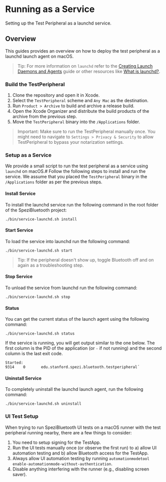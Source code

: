 # Running as a Service

Setting up the Test Peripheral as a launchd service.

<!--
#
# This source file is part of the Stanford Spezi open source project
#
# SPDX-FileCopyrightText: 2024 Stanford University and the project authors (see CONTRIBUTORS.md)
#
# SPDX-License-Identifier: MIT
#
-->

## Overview

This guides provides an overview on how to deploy the test peripheral as a launchd launch agent on macOS.

> Tip: For more information on `launchd` refer to the [Creating Launch Daemons and Agents](https://developer.apple.com/library/archive/documentation/MacOSX/Conceptual/BPSystemStartup/Chapters/CreatingLaunchdJobs.html)
    guide or other resources like [What is launchd?](https://launchd.info).

### Build the TestPeripheral

1. Clone the repository and open it in Xcode.
2. Select the `TestPeripheral` scheme and `Any Mac` as the destination.
3. Run `Product > Archive` to build and archive a release build.
4. Open the Xcode Organizer and distribute the build products of the archive from the previous step.
5. Move the `TestPeripheral` binary into the `/Applications` folder. 


> Important: Make sure to run the TestPeripheral manually once.
    You might need to navigate to `Settings > Privacy & Security` to allow TestPeripheral to bypass your notarization settings.

### Setup as a Service

We provide a small script to run the test peripheral as a service using `launchd` on macOS.#
Follow the following steps to install and run the service.
We assume that you placed the `TestPeripheral` binary in the `/Applications` folder as per the previous steps.

#### Install Service

To install the launchd service run the following command in the root folder of the SpeziBluetooth project:

```
./bin/service-launchd.sh install
```

#### Start Service

To load the service into launchd run the following command:

```
./bin/service-launchd.sh start
```

>Tip: If the peripheral doesn't show up, toggle Bluetooth off and on again as a troubleshooting step.

#### Stop Service

To unload the service from launchd run the following command:

```
./bin/service-launchd.sh stop
```

#### Status

You can get the current status of the launch agent using the following command:
```
./bin/service-launchd.sh status
```

If the service is running, you will get output similar to the one below.
The first column is the PID of the application (or `-` if not running) and the second column is the last exit code.

```
Started:
9314    0       edu.stanford.spezi.bluetooth.testperipheral´
```

#### Uninstall Service

To completely uninstall the launchd launch agent, run the following command:

```
./bin/service-launchd.sh uninstall
```


### UI Test Setup

When trying to run SpeziBluetooth UI tests on a macOS runner with the test peripheral running nearby,
there are a few things to consider:

1. You need to setup signing for the TestApp.
2. Run the UI tests manually once (or observe the first run) to a) allow UI automation testing and b) allow Bluetooth access for the TestApp.
3. Always allow UI automation testing by running `automationmodetool enable-automationmode-without-authentication`.
4. Disable anything interfering with the runner (e.g., disabling screen saver).

